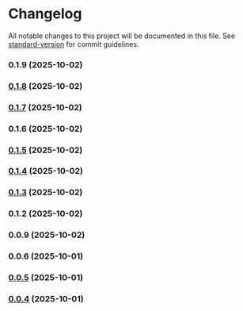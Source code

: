 # Changelog

All notable changes to this project will be documented in this file. See [standard-version](https://github.com/conventional-changelog/standard-version) for commit guidelines.

### 0.1.9 (2025-10-02)

### [0.1.8](https://github.com/involvex/auto-vue/compare/v0.1.7...v0.1.8) (2025-10-02)

### [0.1.7](https://github.com/involvex/auto-vue/compare/v0.1.6...v0.1.7) (2025-10-02)

### 0.1.6 (2025-10-02)

### [0.1.5](https://github.com/involvex/auto-vue/compare/v0.1.4...v0.1.5) (2025-10-02)

### [0.1.4](https://github.com/involvex/auto-vue/compare/v0.1.3...v0.1.4) (2025-10-02)

### [0.1.3](https://github.com/involvex/auto-vue/compare/v0.1.2...v0.1.3) (2025-10-02)

### 0.1.2 (2025-10-02)

### 0.0.9 (2025-10-02)

### 0.0.6 (2025-10-01)

### [0.0.5](https://github.com/involvex/auto-vue/compare/v0.0.4...v0.0.5) (2025-10-01)

### [0.0.4](https://github.com/involvex/auto-vue/compare/v0.0.3...v0.0.4) (2025-10-01)
